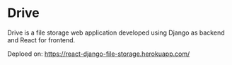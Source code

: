 # Drive

Drive is a file storage web application developed using Django as backend and React for frontend.

Deploed on: https://react-django-file-storage.herokuapp.com/
